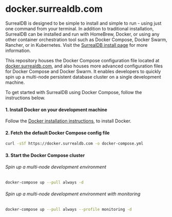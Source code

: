 # docker.surrealdb.com

SurrealDB is designed to be simple to install and simple to run - using just one command from your terminal. In addition to traditional installation, SurrealDB can be installed and run with HomeBrew, Docker, or using any other container orchestration tool such as Docker Compose, Docker Swarm, Rancher, or in Kubernetes. Visit the [SurrealDB install page](https://surrealdb.com/install) for more information.

This repository houses the Docker Compose configuration file located at [docker.surrealdb.com](https://docker.surrealdb.com), and also houses more advanced configuration files for Docker Compose and Docker Swarm. It enables developers to quickly spin up a multi-node persistent database cluster on a single development machine.

To get started with SurrealDB using Docker Compose, follow the instructions below.

#### 1. Install Docker on your development machine

Follow the [Docker installation instructions](https://docs.docker.com/get-docker/), to install Docker.
 
#### 2. Fetch the default Docker Compose config file

```bash
curl -sSf https://docker.surrealdb.com -o docker-compose.yml
```

#### 3. Start the Docker Compose cluster

###### Spin up a multi-node development environment

```bash
docker-compose up --pull always -d
```

###### Spin up a multi-node development environment with monitoring

```bash
docker-compose up --pull always --profile monitoring -d
```